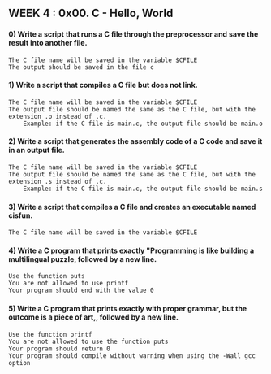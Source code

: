 ## WEEK 4 : 0x00. C - Hello, World ##
#### 0) Write a script that runs a C file through the preprocessor and save the result into another file.

    The C file name will be saved in the variable $CFILE
    The output should be saved in the file c
####
#### 1) Write a script that compiles a C file but does not link.

    The C file name will be saved in the variable $CFILE
    The output file should be named the same as the C file, but with the extension .o instead of .c.
        Example: if the C file is main.c, the output file should be main.o
####
#### 2) Write a script that generates the assembly code of a C code and save it in an output file.

    The C file name will be saved in the variable $CFILE
    The output file should be named the same as the C file, but with the extension .s instead of .c.
        Example: if the C file is main.c, the output file should be main.s
####
#### 3) Write a script that compiles a C file and creates an executable named cisfun.

    The C file name will be saved in the variable $CFILE
####
#### 4) Write a C program that prints exactly "Programming is like building a multilingual puzzle, followed by a new line.

    Use the function puts
    You are not allowed to use printf
    Your program should end with the value 0
####
#### 5) Write a C program that prints exactly with proper grammar, but the outcome is a piece of art,, followed by a new line.

    Use the function printf
    You are not allowed to use the function puts
    Your program should return 0
    Your program should compile without warning when using the -Wall gcc option
####
